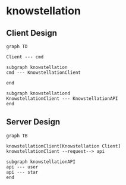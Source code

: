 # knowstellation

## Client Design

```mermaid
graph TD

Client --- cmd

subgraph knowstellation
cmd --- KnowstellationClient

end

subgraph knowstellationd
KnowstellationClient --- KnowstellationAPI
end
```

## Server Design

```mermaid
graph TB

knowstellationClient[Knowstellation Client]
knowstellationClient --request--> api

subgraph knowstellationAPI
api --- user
api --- star
end
```

